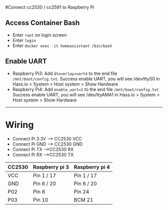 #Connect cc2530 / cc2591 to Raspberry Pi

## Access Container Bash 
- Enter `root` on login screen
- Enter `login`
- Enter `docker exec -it homeassistant /bin/bash`

## Enable UART
- Raspberry Pi3: Add `dtoverlay=uart4` to the end file `/mnt/boot/config.txt`. 
Success enable UART, you will see /dev/ttyS0 in Hass.io > System > Host system > Show Hardware
- Raspberry Pi4: Add `enable_uart=1` to the end file `/mnt/boot/config.txt`
Success enable UART, you will see /dev/ttyAMA1 in Hass.io > System > Host system > Show Hardware

---
# Wiring
- Connect Pi 3.3V --> CC2530 VCC
- Connect Pi GND  --> CC2530 GND
- Connect Pi TX   -->CC2530 RX
- Connect Pi RX   -->CC2530 TX

| CC2530 | Raspberry pi 3 | Raspberry pi 4 |
|--------|----------------|----------------|
| VCC | Pin 1 / 17 | Pin 1 / 17 |
| GND | Pin 6 / 20 | Pin 6 / 20 |
| P02 | Pin 8 |  Pin 24 |
| P03 | Pin 10 | BCM 21 |